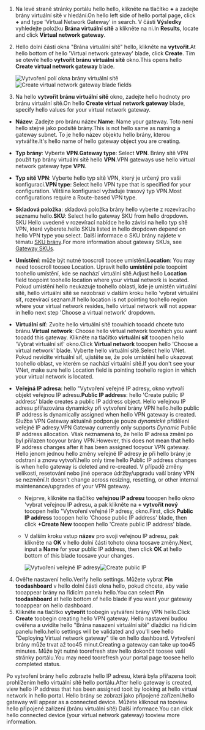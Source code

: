 1. <span data-ttu-id="8404a-101">Na levé straně stránky portálu hello hello, klikněte na tlačítko  **+**  a zadejte brány virtuální sítě v hledání.</span><span class="sxs-lookup"><span data-stu-id="8404a-101">On hello left side of hello portal page, click **+** and type 'Virtual Network Gateway' in search.</span></span> <span data-ttu-id="8404a-102">V části **Výsledky** vyhledejte položku **Brána virtuální sítě** a klikněte na ni.</span><span class="sxs-lookup"><span data-stu-id="8404a-102">In **Results**, locate and click **Virtual network gateway**.</span></span>
2. <span data-ttu-id="8404a-103">Hello dolní části okna "Brána virtuální sítě" hello, klikněte na **vytvořit**.</span><span class="sxs-lookup"><span data-stu-id="8404a-103">At hello bottom of hello 'Virtual network gateway' blade, click **Create**.</span></span> <span data-ttu-id="8404a-104">Tím se otevře hello **vytvořit bránu virtuální sítě** okno.</span><span class="sxs-lookup"><span data-stu-id="8404a-104">This opens hello **Create virtual network gateway** blade.</span></span>

    <span data-ttu-id="8404a-105">![Vytvoření polí okna brány virtuální sítě](./media/vpn-gateway-add-gw-s2s-rm-portal-include/vnet_gw.png "Nová brána")</span><span class="sxs-lookup"><span data-stu-id="8404a-105">![Create virtual network gateway blade fields](./media/vpn-gateway-add-gw-s2s-rm-portal-include/vnet_gw.png "New gateway")</span></span>

3. <span data-ttu-id="8404a-106">Na hello **vytvořit bránu virtuální sítě** okno, zadejte hello hodnoty pro bránu virtuální sítě.</span><span class="sxs-lookup"><span data-stu-id="8404a-106">On hello **Create virtual network gateway** blade, specify hello values for your virtual network gateway.</span></span>

  - <span data-ttu-id="8404a-107">**Název**: Zadejte pro bránu název.</span><span class="sxs-lookup"><span data-stu-id="8404a-107">**Name**: Name your gateway.</span></span> <span data-ttu-id="8404a-108">Toto není hello stejné jako podsítě brány.</span><span class="sxs-lookup"><span data-stu-id="8404a-108">This is not hello same as naming a gateway subnet.</span></span> <span data-ttu-id="8404a-109">To je hello název objektu hello brány, kterou vytváříte.</span><span class="sxs-lookup"><span data-stu-id="8404a-109">It's hello name of hello gateway object you are creating.</span></span>
  - <span data-ttu-id="8404a-110">**Typ brány**: Vyberte **VPN**.</span><span class="sxs-lookup"><span data-stu-id="8404a-110">**Gateway type**: Select **VPN**.</span></span> <span data-ttu-id="8404a-111">Brány sítě VPN použít typ brány virtuální sítě hello **VPN**.</span><span class="sxs-lookup"><span data-stu-id="8404a-111">VPN gateways use hello virtual network gateway type **VPN**.</span></span> 
  - <span data-ttu-id="8404a-112">**Typ sítě VPN**: Vyberte hello typ sítě VPN, který je určený pro vaši konfiguraci.</span><span class="sxs-lookup"><span data-stu-id="8404a-112">**VPN type**: Select hello VPN type that is specified for your configuration.</span></span> <span data-ttu-id="8404a-113">Většina konfigurací vyžaduje trasový typ VPN.</span><span class="sxs-lookup"><span data-stu-id="8404a-113">Most configurations require a Route-based VPN type.</span></span>
  - <span data-ttu-id="8404a-114">**Skladová položka**: skladová položka brány hello vyberte z rozevíracího seznamu hello.</span><span class="sxs-lookup"><span data-stu-id="8404a-114">**SKU**: Select hello gateway SKU from hello dropdown.</span></span> <span data-ttu-id="8404a-115">SKU Hello uvedené v rozevírací nabídce hello závisí na hello typ sítě VPN, které vyberete.</span><span class="sxs-lookup"><span data-stu-id="8404a-115">hello SKUs listed in hello dropdown depend on hello VPN type you select.</span></span> <span data-ttu-id="8404a-116">Další informace o SKU brány najdete v tématu [SKU brány](../articles/vpn-gateway/vpn-gateway-about-vpn-gateway-settings.md#gwsku).</span><span class="sxs-lookup"><span data-stu-id="8404a-116">For more information about gateway SKUs, see [Gateway SKUs](../articles/vpn-gateway/vpn-gateway-about-vpn-gateway-settings.md#gwsku).</span></span>
  - <span data-ttu-id="8404a-117">**Umístění**: může být nutné tooscroll toosee umístění.</span><span class="sxs-lookup"><span data-stu-id="8404a-117">**Location**: You may need tooscroll toosee Location.</span></span> <span data-ttu-id="8404a-118">Upravit hello **umístění** pole toopoint toohello umístění, kde se nachází virtuální sítě.</span><span class="sxs-lookup"><span data-stu-id="8404a-118">Adjust hello **Location** field toopoint toohello location where your virtual network is located.</span></span> <span data-ttu-id="8404a-119">Pokud umístění hello neukazuje toohello oblasti, kde je umístěn virtuální sítě, hello virtuální sítě se nezobrazí v dalším kroku hello 'vybrat virtuální síť, rozevírací seznam.</span><span class="sxs-lookup"><span data-stu-id="8404a-119">If hello location is not pointing toohello region where your virtual network resides, hello virtual network will not appear in hello next step 'Choose a virtual network' dropdown.</span></span>
  - <span data-ttu-id="8404a-120">**Virtuální síť**: Zvolte hello virtuální sítě toowhich tooadd chcete tuto bránu.</span><span class="sxs-lookup"><span data-stu-id="8404a-120">**Virtual network**: Choose hello virtual network toowhich you want tooadd this gateway.</span></span> <span data-ttu-id="8404a-121">Klikněte na tlačítko **virtuální síť** tooopen hello 'Vybrat virtuální síť' okno.</span><span class="sxs-lookup"><span data-stu-id="8404a-121">Click **Virtual network** tooopen hello 'Choose a virtual network' blade.</span></span> <span data-ttu-id="8404a-122">Vyberte hello virtuální sítě.</span><span class="sxs-lookup"><span data-stu-id="8404a-122">Select hello VNet.</span></span> <span data-ttu-id="8404a-123">Pokud nevidíte virtuální síť, ujistěte se, že pole umístění hello ukazovat toohello oblast, ve kterém se nachází virtuální sítě.</span><span class="sxs-lookup"><span data-stu-id="8404a-123">If you don't see your VNet, make sure hello Location field is pointing toohello region in which your virtual network is located.</span></span>
  - <span data-ttu-id="8404a-124">**Veřejná IP adresa**: hello "Vytvoření veřejné IP adresy, okno vytvoří objekt veřejnou IP adresu.</span><span class="sxs-lookup"><span data-stu-id="8404a-124">**Public IP address**: hello 'Create public IP address' blade creates a public IP address object.</span></span> <span data-ttu-id="8404a-125">Hello veřejnou IP adresu přiřazována dynamicky při vytvoření brány VPN hello.</span><span class="sxs-lookup"><span data-stu-id="8404a-125">hello public IP address is dynamically assigned when hello VPN gateway is created.</span></span> <span data-ttu-id="8404a-126">Služba VPN Gateway aktuálně podporuje pouze *dynamické* přidělení veřejné IP adresy.</span><span class="sxs-lookup"><span data-stu-id="8404a-126">VPN Gateway currently only supports *Dynamic* Public IP address allocation.</span></span> <span data-ttu-id="8404a-127">Však neznamená to, že hello IP adresa změní po byl přiřazen tooyour brány VPN.</span><span class="sxs-lookup"><span data-stu-id="8404a-127">However, this does not mean that hello IP address changes after it has been assigned tooyour VPN gateway.</span></span> <span data-ttu-id="8404a-128">Hello jenom jednou hello změny veřejné IP adresy je při hello brány je odstraní a znovu vytvoří.</span><span class="sxs-lookup"><span data-stu-id="8404a-128">hello only time hello Public IP address changes is when hello gateway is deleted and re-created.</span></span> <span data-ttu-id="8404a-129">V případě změny velikosti, resetování nebo jiné operace údržby/upgradu vaší brány VPN se nezmění.</span><span class="sxs-lookup"><span data-stu-id="8404a-129">It doesn't change across resizing, resetting, or other internal maintenance/upgrades of your VPN gateway.</span></span>

    - <span data-ttu-id="8404a-130">Nejprve, klikněte na tlačítko **veřejnou IP adresu** tooopen hello okno 'vybrat veřejnou IP adresu, a pak klikněte na **+ vytvořit nový** tooopen hello "Vytvoření veřejné IP adresy, okno.</span><span class="sxs-lookup"><span data-stu-id="8404a-130">First, click **Public IP address** tooopen hello 'Choose public IP address' blade, then click **+Create New** tooopen hello 'Create public IP address' blade.</span></span>
    - <span data-ttu-id="8404a-131">V dalším kroku vstup **název** pro svoji veřejnou IP adresu, pak klikněte na **OK** v hello dolní části tohoto okna toosave změny.</span><span class="sxs-lookup"><span data-stu-id="8404a-131">Next, input a **Name** for your public IP address, then click **OK** at hello bottom of this blade toosave your changes.</span></span>

      <span data-ttu-id="8404a-132">![Vytvoření veřejné IP adresy](./media/vpn-gateway-add-gw-s2s-rm-portal-include/pip.png "Vytvořit PIP")</span><span class="sxs-lookup"><span data-stu-id="8404a-132">![Create public IP](./media/vpn-gateway-add-gw-s2s-rm-portal-include/pip.png "Create PIP")</span></span>

4. <span data-ttu-id="8404a-133">Ověřte nastavení hello.</span><span class="sxs-lookup"><span data-stu-id="8404a-133">Verify hello settings.</span></span> <span data-ttu-id="8404a-134">Můžete vybrat **Pin toodashboard** v hello dolní části okna hello, pokud chcete, aby vaše tooappear brány na řídicím panelu hello.</span><span class="sxs-lookup"><span data-stu-id="8404a-134">You can select **Pin toodashboard** at hello bottom of hello blade if you want your gateway tooappear on hello dashboard.</span></span> 
5. <span data-ttu-id="8404a-135">Klikněte na tlačítko **vytvořit** toobegin vytváření brány VPN hello.</span><span class="sxs-lookup"><span data-stu-id="8404a-135">Click **Create** toobegin creating hello VPN gateway.</span></span> <span data-ttu-id="8404a-136">Hello nastavení budou ověřena a uvidíte hello "Brána nasazení virtuální sítě" dlaždici na řídicím panelu hello.</span><span class="sxs-lookup"><span data-stu-id="8404a-136">hello settings will be validated and you'll see hello "Deploying Virtual network gateway" tile on hello dashboard.</span></span> <span data-ttu-id="8404a-137">Vytvoření brány může trvat až too45 minut.</span><span class="sxs-lookup"><span data-stu-id="8404a-137">Creating a gateway can take up too45 minutes.</span></span> <span data-ttu-id="8404a-138">Může být nutné toorefresh stav hello dokončit toosee vaší stránky portálu.</span><span class="sxs-lookup"><span data-stu-id="8404a-138">You may need toorefresh your portal page toosee hello completed status.</span></span>

<span data-ttu-id="8404a-139">Po vytvoření brány hello zobrazte hello IP adresu, která byla přiřazena tooit prohlížením hello virtuální sítě hello portálu.</span><span class="sxs-lookup"><span data-stu-id="8404a-139">After hello gateway is created, view hello IP address that has been assigned tooit by looking at hello virtual network in hello portal.</span></span> <span data-ttu-id="8404a-140">Hello brány se zobrazí jako připojené zařízení.</span><span class="sxs-lookup"><span data-stu-id="8404a-140">hello gateway will appear as a connected device.</span></span> <span data-ttu-id="8404a-141">Můžete kliknout na tooview hello připojené zařízení (bránu virtuální sítě) Další informace.</span><span class="sxs-lookup"><span data-stu-id="8404a-141">You can click hello connected device (your virtual network gateway) tooview more information.</span></span>
